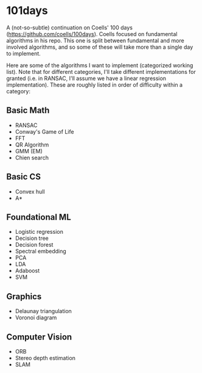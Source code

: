 # 101days
A (not-so-subtle) continuation on Coells' 100 days (https://github.com/coells/100days). Coells focused on fundamental algorithms in his repo. This one is split between fundamental and more involved algorithms, and so some of these will take more than a single day to implement.

Here are some of the algorithms I want to implement (categorized working list). Note that for different categories, I'll take different implementations for granted (i.e. in RANSAC, I'll assume we have a linear regression implementation). These are roughly listed in order of difficulty within a category:

## Basic Math
- RANSAC
- Conway's Game of Life
- FFT
- QR Algorithm
- GMM (EM)
- Chien search

## Basic CS
- Convex hull
- A*

## Foundational ML
- Logistic regression
- Decision tree
- Decision forest
- Spectral embedding
- PCA
- LDA
- Adaboost
- SVM

## Graphics
- Delaunay triangulation
- Voronoi diagram

## Computer Vision
- ORB
- Stereo depth estimation
- SLAM
